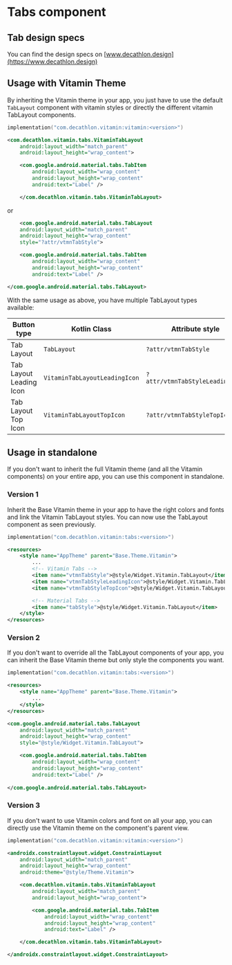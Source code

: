 # Tabs component

## Tab design specs

You can find the design specs on [www.decathlon.design](https://www.decathlon.design)

## Usage with Vitamin Theme

By inheriting the Vitamin theme in your app, you just have to use the default `TabLayout` component with vitamin styles or directly the different vitamin TabLayout components.

```kotlin
implementation("com.decathlon.vitamin:vitamin:<version>")
```

```xml
<com.decathlon.vitamin.tabs.VitaminTabLayout
    android:layout_width="match_parent"
    android:layout_height="wrap_content">

    <com.google.android.material.tabs.TabItem
        android:layout_width="wrap_content"
        android:layout_height="wrap_content"
        android:text="Label" />

    </com.decathlon.vitamin.tabs.VitaminTabLayout>
```

or

```xml
    <com.google.android.material.tabs.TabLayout
    android:layout_width="match_parent"
    android:layout_height="wrap_content"
    style="?attr/vtmnTabStyle">

    <com.google.android.material.tabs.TabItem
        android:layout_width="wrap_content"
        android:layout_height="wrap_content"
        android:text="Label" />

</com.google.android.material.tabs.TabLayout>

```

With the same usage as above, you have multiple TabLayout types available:

| Button type             | Kotlin Class                         | Attribute style                              |
|-------------------------|--------------------------------------|----------------------------------------------|
| Tab Layout              | `TabLayout`                          | `?attr/vtmnTabStyle`                         |
| Tab Layout Leading Icon | `VitaminTabLayoutLeadingIcon`        | `?attr/vtmnTabStyleLeadingIcon`              |
| Tab Layout Top Icon     | `VitaminTabLayoutTopIcon`            | `?attr/vtmnTabStyleTopIcon`                  |


## Usage in standalone

If you don't want to inherit the full Vitamin theme (and all the Vitamin components) on your entire app, you can use this component in standalone.

### Version 1

Inherit the Base Vitamin theme in your app to have the right colors and fonts and link the Vitamin TabLayout styles.
You can now use the TabLayout component as seen previously.

```kotlin
implementation("com.decathlon.vitamin:tabs:<version>")
```

```xml
<resources>
    <style name="AppTheme" parent="Base.Theme.Vitamin">
        ...
        <!-- Vitamin Tabs -->
        <item name="vtmnTabStyle">@style/Widget.Vitamin.TabLayout</item>
        <item name="vtmnTabStyleLeadingIcon">@style/Widget.Vitamin.TabLayout.LeadingIcon</item>
        <item name="vtmnTabStyleTopIcon">@style/Widget.Vitamin.TabLayout.TopIcon</item>

        <!-- Material Tabs -->
        <item name="tabStyle">@style/Widget.Vitamin.TabLayout</item>
    </style>
</resources>
```

### Version 2

If you don't want to override all the TabLayout components of your app, you can inherit the Base Vitamin theme but only style the components you want.

```kotlin
implementation("com.decathlon.vitamin:tabs:<version>")
```

```xml
<resources>
    <style name="AppTheme" parent="Base.Theme.Vitamin">
        ...
    </style>
</resources>
```

```xml
<com.google.android.material.tabs.TabLayout
    android:layout_width="match_parent"
    android:layout_height="wrap_content"
    style="@style/Widget.Vitamin.TabLayout">

    <com.google.android.material.tabs.TabItem
        android:layout_width="wrap_content"
        android:layout_height="wrap_content"
        android:text="Label" />
    
</com.google.android.material.tabs.TabLayout>
```

### Version 3

If you don't want to use Vitamin colors and font on all your app, you can directly use the Vitamin theme on the component's parent view.

```kotlin
implementation("com.decathlon.vitamin:vitamin:<version>")
```

```xml
<androidx.constraintlayout.widget.ConstraintLayout
    android:layout_width="match_parent"
    android:layout_height="wrap_content"
    android:theme="@style/Theme.Vitamin">

    <com.decathlon.vitamin.tabs.VitaminTabLayout
        android:layout_width="match_parent"
        android:layout_height="wrap_content">

        <com.google.android.material.tabs.TabItem
            android:layout_width="wrap_content"
            android:layout_height="wrap_content"
            android:text="Label" />

    </com.decathlon.vitamin.tabs.VitaminTabLayout>

</androidx.constraintlayout.widget.ConstraintLayout>
```
